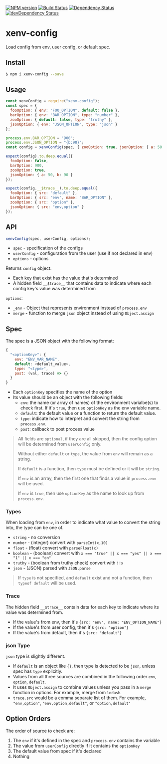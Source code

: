 [![NPM version][npm-image]][npm-url] [![Build Status][travis-image]][travis-url]
[![Dependency Status][daviddm-image]][daviddm-url] [![devDependency Status][daviddm-dev-image]][daviddm-dev-url]

# xenv-config

Load config from env, user config, or default spec.

## Install

```bash
$ npm i xenv-config --save
```

## Usage

```js
const xenvConfig = require("xenv-config");
const spec = {
  fooOption: { env: "FOO_OPTION", default: false },
  barOption: { env: "BAR_OPTION", type: "number" },
  zooOption: { default: false, type: "truthy" },
  jsonOption: { env: "JSON_OPTION", type: "json" }
};

process.env.BAR_OPTION = "900";
process.env.JSON_OPTION = "{b:90}";
const config = xenvConfig(spec, { zooOption: true, jsonOption: { a: 50 } });

expect(config).to.deep.equal({
  fooOption: false,
  barOption: 900,
  zooOption: true,
  jsonOption: { a: 50, b: 90 }
});

expect(config.__$trace__).to.deep.equal({
  fooOption: { src: "default" },
  barOption: { src: "env", name: "BAR_OPTION" },
  zooOption: { src: "option" },
  jsonOption: { src: "env,option" }
});
```

## API

```js
xenvConfig(spec, userConfig, options);
```

- `spec` - specification of the configs
- `userConfig` - configuration from the user (use if not declared in env)
- `options` - options

Returns `config` object.

- Each key that exist has the value that's determined
- A hidden field `__$trace__` that contains data to indicate where each config key's value was determined from

`options`:

- `_env` - Object that represents environment instead of `process.env`
- `merge` - function to merge `json` object instead of using `Object.assign`

## Spec

The spec is a JSON object with the following format:

```js
{
  "<optionKey>": {
    env: "ENV_VAR_NAME",
    default: <default_value>,
    type: "<type>",
    post: (val, trace) => {}
  }
}
```

- Each `optionKey` specifies the name of the option
- Its value should be an object with the following fields:
  - `env`: the name (or array of names) of the environment varialbe(s) to check first. If it's `true`, then use `optionKey` as the env variable name.
  - `default`: the default value or a function to return the default value.
  - `type`: indicate how to interpret and convert the string from `process.env`.
  - `post`: callback to post process value

> All fields are `optional`, if they are all skipped, then the config option will be determined from `userConfig` only.
>
> Without either `default` or `type`, the value from `env` will remain as a string.
>
> If `default` is a function, then `type` must be defined or it will be `string`.
>
> If `env` is an array, then the first one that finds a value in `process.env` will be used.
>
> If `env` is `true`, then use `optionKey` as the name to look up from `process.env`.

### Types

When loading from `env`, in order to indicate what value to convert the string into, the type can be one of.

- `string` - no conversion
- `number` - (integer) convert with `parseInt(x,10)`
- `float` - (float) convert with `parseFloat(x)`
- `boolean` - (boolean) convert with `x === "true" || x === "yes" || x === "1" || x === "on"`
- `truthy` - (boolean from truthy check) convert with `!!x`
- `json` - (JSON) parsed with `JSON.parse`

> If `type` is not specified, and `default` exist and not a function, then `typeof default` will be used.

### Trace

The hidden field `__$trace__` contain data for each key to indicate where its value was determined from.

- If the value's from env, then it's `{src: "env", name: "ENV_OPTION_NAME"}`
- If the value's from user config, then it's `{src: "option"}`
- If the value's from default, then it's `{src: "default"}`

### json Type

`json` type is slightly different.

- If `default` is an object like `{}`, then type is detected to be `json`, unless spec has `type` explicitly.
- Values from all three sources are combined in the following order `env`, `option`, `default`.
- It uses `Object.assign` to combine values unless you pass in a `merge` function in options. For example, merge from `lodash`.
- `trace.src` would be a comma separate list of them. For example, `"env,option"`, `"env,option,default"`, or `"option,default"`

## Option Orders

The order of source to check are:

1.  The `env` if it's defined in the spec and `process.env` contains the variable
2.  The value from `userConfig` directly if it contains the `optionKey`
3.  The default value from spec if it's declared
4.  Nothing

[travis-image]: https://travis-ci.org/jchip/xenv-config.svg?branch=master
[travis-url]: https://travis-ci.org/jchip/xenv-config
[npm-image]: https://badge.fury.io/js/xenv-config.svg
[npm-url]: https://npmjs.org/package/xenv-config
[daviddm-image]: https://david-dm.org/jchip/xenv-config/status.svg
[daviddm-url]: https://david-dm.org/jchip/xenv-config
[daviddm-dev-image]: https://david-dm.org/jchip/xenv-config/dev-status.svg
[daviddm-dev-url]: https://david-dm.org/jchip/xenv-config?type=dev
